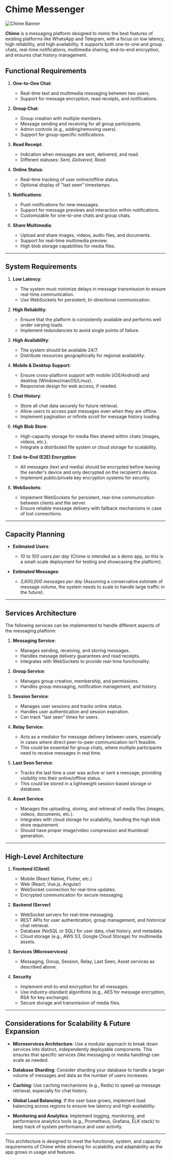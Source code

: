 # Chime Messenger

![Chime Banner](./src/assets/banner.png)

**Chime** is a messaging platform designed to mimic the best features of existing platforms like WhatsApp and Telegram, with a focus on low latency, high reliability, and high availability. It supports both one-to-one and group chats, real-time notifications, multimedia sharing, end-to-end encryption, and ensures chat history management.

## Functional Requirements
1. **One-to-One Chat**: 
   - Real-time text and multimedia messaging between two users.
   - Support for message encryption, read receipts, and notifications.
  
2. **Group Chat**:
   - Group creation with multiple members.
   - Message sending and receiving for all group participants.
   - Admin controls (e.g., adding/removing users).
   - Support for group-specific notifications.

3. **Read Receipt**:
   - Indication when messages are sent, delivered, and read.
   - Different statuses: *Sent*, *Delivered*, *Read*.

4. **Online Status**:
   - Real-time tracking of user online/offline status.
   - Optional display of "last seen" timestamps.

5. **Notifications**:
   - Push notifications for new messages.
   - Support for message previews and interaction within notifications.
   - Customizable for one-to-one chats and group chats.

6. **Share Multimedia**:
   - Upload and share images, videos, audio files, and documents.
   - Support for real-time multimedia preview.
   - High blob storage capabilities for media files.

---

## System Requirements
1. **Low Latency**:
   - The system must minimize delays in message transmission to ensure real-time communication.
   - Use WebSockets for persistent, bi-directional communication.

2. **High Reliability**:
   - Ensure that the platform is consistently available and performs well under varying loads.
   - Implement redundancies to avoid single points of failure.

3. **High Availability**:
   - The system should be available 24/7.
   - Distribute resources geographically for regional availability.

4. **Mobile & Desktop Support**:
   - Ensure cross-platform support with mobile (iOS/Android) and desktop (Windows/macOS/Linux).
   - Responsive design for web access, if needed.

5. **Chat History**:
   - Store all chat data securely for future retrieval.
   - Allow users to access past messages even when they are offline.
   - Implement pagination or infinite scroll for message history loading.

6. **High Blob Store**:
   - High-capacity storage for media files shared within chats (images, videos, etc.).
   - Integrate a distributed file system or cloud storage for scalability.

7. **End-to-End (E2E) Encryption**:
   - All messages (text and media) should be encrypted before leaving the sender's device and only decrypted on the recipient’s device.
   - Implement public/private key encryption systems for security.

8. **WebSockets**:
   - Implement WebSockets for persistent, real-time communication between clients and the server.
   - Ensure reliable message delivery with fallback mechanisms in case of lost connections.

---

## Capacity Planning
- **Estimated Users**: 
  - *10 to 100 users per day* (Chime is intended as a demo app, so this is a small-scale deployment for testing and showcasing the platform).
  
- **Estimated Messages**: 
  - *3,600,000 messages per day* (Assuming a conservative estimate of message volume, the system needs to scale to handle large traffic in the future).

---

## Services Architecture
The following services can be implemented to handle different aspects of the messaging platform:

1. **Messaging Service**:
   - Manages sending, receiving, and storing messages.
   - Handles message delivery guarantees and read receipts.
   - Integrates with WebSockets to provide real-time functionality.

2. **Group Service**:
   - Manages group creation, membership, and permissions.
   - Handles group messaging, notification management, and history.

3. **Session Service**:
   - Manages user sessions and tracks online status.
   - Handles user authentication and session expiration.
   - Can track "last seen" times for users.

4. **Relay Service**:
   - Acts as a mediator for message delivery between users, especially in cases where direct peer-to-peer communication isn’t feasible.
   - This could be essential for group chats, where multiple participants need to receive messages in real time.

5. **Last Seen Service**:
   - Tracks the last time a user was active or sent a message, providing visibility into their online/offline status.
   - This could be stored in a lightweight session-based storage or database.

6. **Asset Service**:
   - Manages the uploading, storing, and retrieval of media files (images, videos, documents, etc.).
   - Integrates with cloud storage for scalability, handling the high blob store requirement.
   - Should have proper image/video compression and thumbnail generation.

---

## High-Level Architecture

1. **Frontend (Client)**
   - Mobile (React Native, Flutter, etc.)
   - Web (React, Vue.js, Angular)
   - WebSocket connection for real-time updates.
   - Encrypted communication for secure messaging.

2. **Backend (Server)**
   - WebSocket servers for real-time messaging.
   - REST APIs for user authentication, group management, and historical chat retrieval.
   - Database (NoSQL or SQL) for user data, chat history, and metadata.
   - Cloud storage (e.g., AWS S3, Google Cloud Storage) for multimedia assets.

3. **Services (Microservices)**
   - Messaging, Group, Session, Relay, Last Seen, Asset services as described above.

4. **Security**
   - Implement end-to-end encryption for all messages.
   - Use industry-standard algorithms (e.g., AES for message encryption, RSA for key exchange).
   - Secure storage and transmission of media files.

---

## Considerations for Scalability & Future Expansion
- **Microservices Architecture**: Use a modular approach to break down services into distinct, independently deployable components. This ensures that specific services (like messaging or media handling) can scale as needed.
  
- **Database Sharding**: Consider sharding your database to handle a larger volume of messages and data as the number of users increases.

- **Caching**: Use caching mechanisms (e.g., Redis) to speed up message retrieval, especially for chat history.

- **Global Load Balancing**: If the user base grows, implement load balancing across regions to ensure low latency and high availability.

- **Monitoring and Analytics**: Implement logging, monitoring, and performance analytics tools (e.g., Prometheus, Grafana, ELK stack) to keep track of system performance and user activity.

---

This architecture is designed to meet the functional, system, and capacity requirements of Chime while allowing for scalability and adaptability as the app grows in usage and features.
